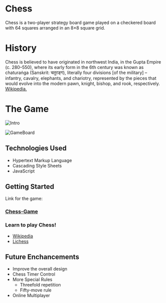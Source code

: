 # Chess

Chess is a two-player strategy board game played on a checkered board with 64 squares arranged in an 8×8 square grid.

# History

Chess is believed to have originated in northwest India, in the Gupta Empire (c. 280–550), where its early form in the 6th century was known as chaturaṅga (Sanskrit: चतुरङ्ग), literally four divisions [of the military] – infantry, cavalry, elephants, and chariotry, represented by the pieces that would evolve into the modern pawn, knight, bishop, and rook, respectively. [Wikipedia.](https://en.wikipedia.org/wiki/Chess)

# The Game

![Intro](https://i.imgur.com/gykeKmI.png)

![GameBoard](https://i.imgur.com/bLmHAeJ.png)

## Technologies Used

-   Hypertext Markup Language
-   Cascading Style Sheets
-   JavaScript

## Getting Started

Link for the game:

### [Chess-Game](https://kylelainez.github.io/Chess-Game/)

### Learn to play Chess!

-   [Wikipedia](https://en.wikipedia.org/wiki/Chess#Rules)
-   [Lichess](https://lichess.org/learn#/)

## Future Enchancements

-   Improve the overall design
-   Chess Timer Control
-   More Special Rules
    -   Threefold repetition
    -   Fifty-move rule
-   Online Multiplayer
